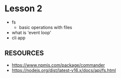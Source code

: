 # Lesson 2

- fs
  - basic operations with files
- what is 'event loop'
- cli app 

## RESOURCES

- https://www.npmjs.com/package/commander 
- https://nodejs.org/dist/latest-v16.x/docs/api/fs.html
